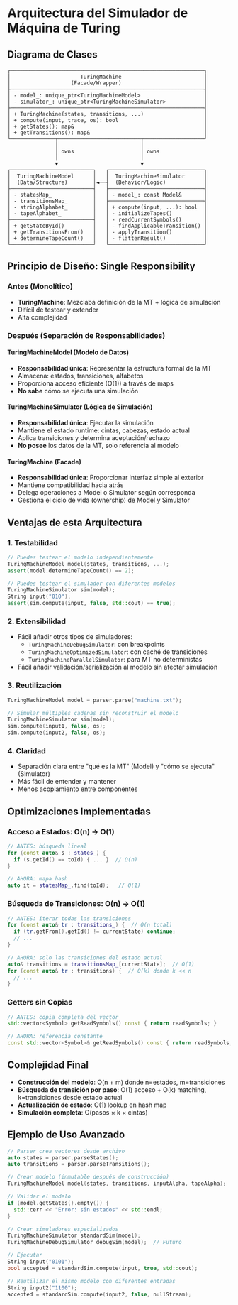 # Arquitectura del Simulador de Máquina de Turing

## Diagrama de Clases

```
┌─────────────────────────────────────────────────────────────┐
│                      TuringMachine                          │
│                   (Facade/Wrapper)                          │
├─────────────────────────────────────────────────────────────┤
│ - model_: unique_ptr<TuringMachineModel>                    │
│ - simulator_: unique_ptr<TuringMachineSimulator>            │
├─────────────────────────────────────────────────────────────┤
│ + TuringMachine(states, transitions, ...)                   │
│ + compute(input, trace, os): bool                           │
│ + getStates(): map&                                         │
│ + getTransitions(): map&                                    │
└──────────────┬──────────────────────────┬───────────────────┘
               │                          │
               │ owns                     │ owns
               │                          │
               ▼                          ▼
┌──────────────────────────┐   ┌──────────────────────────────┐
│  TuringMachineModel      │   │  TuringMachineSimulator      │
│  (Data/Structure)        │◄──┤  (Behavior/Logic)            │
├──────────────────────────┤   ├──────────────────────────────┤
│ - statesMap_             │   │ - model_: const Model&       │
│ - transitionsMap_        │   ├──────────────────────────────┤
│ - stringAlphabet_        │   │ + compute(input, ...): bool  │
│ - tapeAlphabet_          │   │ - initializeTapes()          │
├──────────────────────────┤   │ - readCurrentSymbols()       │
│ + getStateById()         │   │ - findApplicableTransition() │
│ + getTransitionsFrom()   │   │ - applyTransition()          │
│ + determineTapeCount()   │   │ - flattenResult()            │
└──────────────────────────┘   └──────────────────────────────┘
```

## Principio de Diseño: Single Responsibility

### Antes (Monolítico)
- **TuringMachine**: Mezclaba definición de la MT + lógica de simulación
- Difícil de testear y extender
- Alta complejidad

### Después (Separación de Responsabilidades)

#### **TuringMachineModel** (Modelo de Datos)
- **Responsabilidad única**: Representar la estructura formal de la MT
- Almacena: estados, transiciones, alfabetos
- Proporciona acceso eficiente (O(1)) a través de maps
- **No sabe** cómo se ejecuta una simulación

#### **TuringMachineSimulator** (Lógica de Simulación)
- **Responsabilidad única**: Ejecutar la simulación
- Mantiene el estado runtime: cintas, cabezas, estado actual
- Aplica transiciones y determina aceptación/rechazo
- **No posee** los datos de la MT, solo referencia al modelo

#### **TuringMachine** (Facade)
- **Responsabilidad única**: Proporcionar interfaz simple al exterior
- Mantiene compatibilidad hacia atrás
- Delega operaciones a Model o Simulator según corresponda
- Gestiona el ciclo de vida (ownership) de Model y Simulator

## Ventajas de esta Arquitectura

### 1. **Testabilidad**
```cpp
// Puedes testear el modelo independientemente
TuringMachineModel model(states, transitions, ...);
assert(model.determineTapeCount() == 2);

// Puedes testear el simulador con diferentes modelos
TuringMachineSimulator sim(model);
String input("010");
assert(sim.compute(input, false, std::cout) == true);
```

### 2. **Extensibilidad**
- Fácil añadir otros tipos de simuladores:
  - `TuringMachineDebugSimulator`: con breakpoints
  - `TuringMachineOptimizedSimulator`: con caché de transiciones
  - `TuringMachineParallelSimulator`: para MT no deterministas
- Fácil añadir validación/serialización al modelo sin afectar simulación

### 3. **Reutilización**
```cpp
TuringMachineModel model = parser.parse("machine.txt");

// Simular múltiples cadenas sin reconstruir el modelo
TuringMachineSimulator sim(model);
sim.compute(input1, false, os);
sim.compute(input2, false, os);
```

### 4. **Claridad**
- Separación clara entre "qué es la MT" (Model) y "cómo se ejecuta" (Simulator)
- Más fácil de entender y mantener
- Menos acoplamiento entre componentes

## Optimizaciones Implementadas

### Acceso a Estados: O(n) → O(1)
```cpp
// ANTES: búsqueda lineal
for (const auto& s : states_) {
  if (s.getId() == toId) { ... }  // O(n)
}

// AHORA: mapa hash
auto it = statesMap_.find(toId);   // O(1)
```

### Búsqueda de Transiciones: O(n) → O(1)
```cpp
// ANTES: iterar todas las transiciones
for (const auto& tr : transitions_) {  // O(n total)
  if (tr.getFrom().getId() != currentState) continue;
  // ...
}

// AHORA: solo las transiciones del estado actual
auto& transitions = transitionsMap_[currentState];  // O(1)
for (const auto& tr : transitions) {  // O(k) donde k << n
  // ...
}
```

### Getters sin Copias
```cpp
// ANTES: copia completa del vector
std::vector<Symbol> getReadSymbols() const { return readSymbols; }

// AHORA: referencia constante
const std::vector<Symbol>& getReadSymbols() const { return readSymbols; }
```

## Complejidad Final

- **Construcción del modelo**: O(n + m) donde n=estados, m=transiciones
- **Búsqueda de transición por paso**: O(1) acceso + O(k) matching, k=transiciones desde estado actual
- **Actualización de estado**: O(1) lookup en hash map
- **Simulación completa**: O(pasos × k × cintas)

## Ejemplo de Uso Avanzado

```cpp
// Parser crea vectores desde archivo
auto states = parser.parseStates();
auto transitions = parser.parseTransitions();

// Crear modelo (inmutable después de construcción)
TuringMachineModel model(states, transitions, inputAlpha, tapeAlpha);

// Validar el modelo
if (model.getStates().empty()) {
  std::cerr << "Error: sin estados" << std::endl;
}

// Crear simuladores especializados
TuringMachineSimulator standardSim(model);
TuringMachineDebugSimulator debugSim(model);  // Futuro

// Ejecutar
String input("0101");
bool accepted = standardSim.compute(input, true, std::cout);

// Reutilizar el mismo modelo con diferentes entradas
String input2("1100");
accepted = standardSim.compute(input2, false, nullStream);
```
